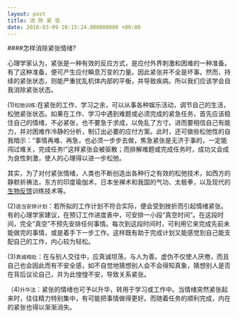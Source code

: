 ```yaml
---
layout: post
title: 消 除 紧 张
date: 2016-03-09 10:15:24.000000000 +09:00
---
```

####怎样消除紧张情绪?

心理学家认为，紧张是一种有效的反应方式，是应付外界刺激和困难的一种准备。有了这种准备，便可产生应付瞬息万变的力量。因此紧张并不全是坏事。然而，持续的紧张状态，则能严重扰乱机体内部的平衡，并导致疾病。所以我们应该学会自我消除紧张状态。

(1)`松弛训练`:在紧张的工作、学习之余，可以从事各种娱乐活动，调节自己的生活，松弛紧张状态。如果在工作、学习中遇到难题或必须完成的紧急任务，首先应该稳住自己的情绪，不必紧张，也不要急于求成，以免乱了方寸。进而要相信自己有能力，并对困难作冷静的分析，制订出必要的应付方案。此时，还可做些松弛性的自我暗示：“事情再难、再急，也必须一步步去做，焦急紧张是无济于事的，一定能闯过难关，完成任务!”这样紧张会被驱散；而排解难题或完成任务时，成功又会成为良性刺激，使人的心理得以进一步松弛。 

其实，为了对付紧张情绪，人类也不断创造出各种行之有效的松弛技术，如西方的静默祈祷法，东方的印度瑜伽术，日本坐禅术和我国的气功、太极拳，以及现代的[生物反馈](http://baike.baidu.com/link?url=SqUvkhNN13N5OxLMbEVqGw2WrY1Uh447v4BHsrJi5ZSP3XeAteSuKDoKdzu-JXp5DfzOF7qHFL4aTOP9GAYNBa)训练技术等。

(2)`适当安排计划`：若所拟的工作计划不符合实际，便会受到挫折而引起情绪紧张。有的心理学家建议，在预订工作进度表中，可安排一小段“真空时间”。在这段时间，完全“真空”不预先安排任何事情。每次到这段时间时，可利用它来完成先前未能做完的事情，或是着手下一步工作。这样既有助于完成计划又能感觉到自己能支配自己的工作，内心较为轻松。

(3)`真诚相处`：在与别人交往中，应真诚坦荡，与人为善。虚伪不仅使人厌倦，而且自己也会因此而有不安全感，如不自觉地猜想别人会不会得知真象，猜想别人是否在背后议论自己，并为此惶惶不安，导致关系紧张。

（4)`升华法`：紧张的情绪也可予以升华，转用于学习或工作中。当情绪突然紧张起来时，往往精力特别集中，有可能把事情做得更好。而随着任务的顺利完成，内在的紧张也得以渐渐消失。